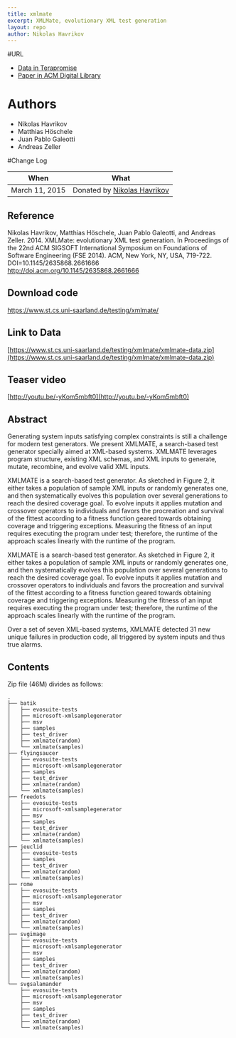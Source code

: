 ```yaml
---
title: xmlmate
excerpt: XMLMate, evolutionary XML test generation
layout: repo
author: Nikolas Havrikov
---
```


#URL
  * [Data in Terapromise](https://terapromise.csc.ncsu.edu:8443/svn/repo/other/xmlmate)
  * [Paper in ACM Digital Library](http://dl.acm.org/citation.cfm?id=2661666)

# Authors
 * Nikolas Havrikov
 * Matthias Höschele
 * Juan Pablo Galeotti
 * Andreas Zeller

  #Change Log

  When | What
  ---- | ----
  March 11, 2015 | Donated by [Nikolas Havrikov](/repo/people/data-donors/promise4.html)


## Reference

Nikolas Havrikov, Matthias Höschele, Juan Pablo Galeotti, and Andreas Zeller. 2014. XMLMate: evolutionary XML test generation. In Proceedings of the 22nd ACM SIGSOFT International Symposium on Foundations of Software Engineering (FSE 2014). ACM, New York, NY, USA, 719-722. DOI=10.1145/2635868.2661666 http://doi.acm.org/10.1145/2635868.2661666


## Download code

https://www.st.cs.uni-saarland.de/testing/xmlmate/


## Link to Data

[https://www.st.cs.uni-saarland.de/testing/xmlmate/xmlmate-data.zip](https://www.st.cs.uni-saarland.de/testing/xmlmate/xmlmate-data.zip)


## Teaser video

[http://youtu.be/-yKom5mbft0](http://youtu.be/-yKom5mbft0)


## Abstract

Generating system inputs satisfying complex constraints is still a challenge for modern test generators. We present XMLMATE, a search-based test generator specially aimed at XML-based systems. XMLMATE leverages program structure, existing XML schemas, and XML inputs to generate, mutate, recombine, and evolve valid XML inputs. 

XMLMATE is a search-based test generator. As sketched in Figure 2, it either takes a population of sample XML inputs or randomly generates one, and then systematically evolves this population over several generations to reach the desired coverage goal. To evolve inputs it applies mutation and crossover operators to individuals and favors the procreation and survival of the fittest according to a fitness function geared towards obtaining coverage and triggering exceptions. Measuring the fitness of an input requires executing the program under test; therefore, the runtime of the approach scales linearly with the runtime of the program.

XMLMATE is a search-based test generator. As sketched in Figure 2, it either takes a population of sample XML inputs or randomly generates one, and then systematically evolves this population over several generations to reach the desired coverage goal. To evolve inputs it applies mutation and crossover operators to individuals and favors the procreation and survival of the fittest according to a fitness function geared towards obtaining coverage and triggering exceptions. Measuring the fitness of an input requires executing the program under test; therefore, the runtime of the approach scales linearly with the runtime of the program.

Over a set of seven XML-based systems, XMLMATE detected 31 new unique failures in production code, all triggered by system inputs and thus true alarms.


## Contents

Zip file (46M) divides as follows:

```
.
├── batik
│   ├── evosuite-tests
│   ├── microsoft-xmlsamplegenerator
│   ├── msv
│   ├── samples
│   ├── test_driver
│   ├── xmlmate(random)
│   └── xmlmate(samples)
├── flyingsaucer
│   ├── evosuite-tests
│   ├── microsoft-xmlsamplegenerator
│   ├── samples
│   ├── test_driver
│   ├── xmlmate(random)
│   └── xmlmate(samples)
├── freedots
│   ├── evosuite-tests
│   ├── microsoft-xmlsamplegenerator
│   ├── msv
│   ├── samples
│   ├── test_driver
│   ├── xmlmate(random)
│   └── xmlmate(samples)
├── jeuclid
│   ├── evosuite-tests
│   ├── samples
│   ├── test_driver
│   ├── xmlmate(random)
│   └── xmlmate(samples)
├── rome
│   ├── evosuite-tests
│   ├── microsoft-xmlsamplegenerator
│   ├── msv
│   ├── samples
│   ├── test_driver
│   ├── xmlmate(random)
│   └── xmlmate(samples)
├── svgimage
│   ├── evosuite-tests
│   ├── microsoft-xmlsamplegenerator
│   ├── msv
│   ├── samples
│   ├── test_driver
│   ├── xmlmate(random)
│   └── xmlmate(samples)
└── svgsalamander
    ├── evosuite-tests
    ├── microsoft-xmlsamplegenerator
    ├── msv
    ├── samples
    ├── test_driver
    ├── xmlmate(random)
    └── xmlmate(samples)
```
